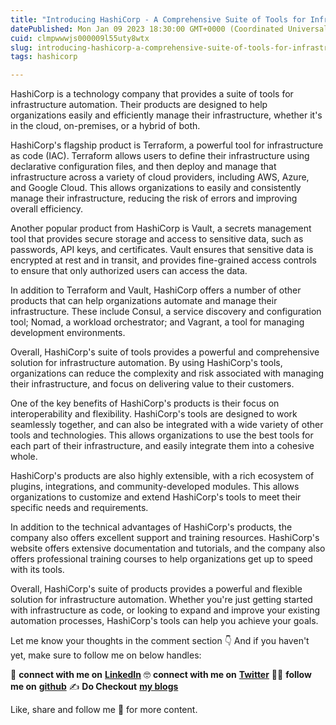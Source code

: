 ```yaml
---
title: "Introducing HashiCorp - A Comprehensive Suite of Tools for Infrastructure Automation"
datePublished: Mon Jan 09 2023 18:30:00 GMT+0000 (Coordinated Universal Time)
cuid: clmpwwwjs000009l55uty8wtx
slug: introducing-hashicorp-a-comprehensive-suite-of-tools-for-infrastructure-automation
tags: hashicorp

---
```


HashiCorp is a technology company that provides a suite of tools for infrastructure automation. Their products are designed to help organizations easily and efficiently manage their infrastructure, whether it's in the cloud, on-premises, or a hybrid of both.

HashiCorp's flagship product is Terraform, a powerful tool for infrastructure as code (IAC). Terraform allows users to define their infrastructure using declarative configuration files, and then deploy and manage that infrastructure across a variety of cloud providers, including AWS, Azure, and Google Cloud. This allows organizations to easily and consistently manage their infrastructure, reducing the risk of errors and improving overall efficiency.

Another popular product from HashiCorp is Vault, a secrets management tool that provides secure storage and access to sensitive data, such as passwords, API keys, and certificates. Vault ensures that sensitive data is encrypted at rest and in transit, and provides fine-grained access controls to ensure that only authorized users can access the data.

In addition to Terraform and Vault, HashiCorp offers a number of other products that can help organizations automate and manage their infrastructure. These include Consul, a service discovery and configuration tool; Nomad, a workload orchestrator; and Vagrant, a tool for managing development environments.

Overall, HashiCorp's suite of tools provides a powerful and comprehensive solution for infrastructure automation. By using HashiCorp's tools, organizations can reduce the complexity and risk associated with managing their infrastructure, and focus on delivering value to their customers.

One of the key benefits of HashiCorp's products is their focus on interoperability and flexibility. HashiCorp's tools are designed to work seamlessly together, and can also be integrated with a wide variety of other tools and technologies. This allows organizations to use the best tools for each part of their infrastructure, and easily integrate them into a cohesive whole.

HashiCorp's products are also highly extensible, with a rich ecosystem of plugins, integrations, and community-developed modules. This allows organizations to customize and extend HashiCorp's tools to meet their specific needs and requirements.

In addition to the technical advantages of HashiCorp's products, the company also offers excellent support and training resources. HashiCorp's website offers extensive documentation and tutorials, and the company also offers professional training courses to help organizations get up to speed with its tools.

Overall, HashiCorp's suite of products provides a powerful and flexible solution for infrastructure automation. Whether you're just getting started with infrastructure as code, or looking to expand and improve your existing automation processes, HashiCorp's tools can help you achieve your goals.

Let me know your thoughts in the comment section 👇 And if you haven't yet, make sure to follow me on below handles:

👋 **connect with me on** [**LinkedIn**](https://www.linkedin.com/in/adit-modi-2a4362191/) 🤓 **connect with me on** [**Twitter**](https://twitter.com/adi_12_modi) 🐱‍💻 **follow me on** [**github**](https://github.com/AditModi) ✍️ **Do Checkout** [**my blogs**](https://aditmodi.com)

Like, share and follow me 🚀 for more content.